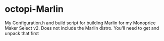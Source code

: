 # octopi-Marlin
My Configuration.h and build script for building Marlin for my Monoprice Maker Select v2.
Does not include the Marlin distro. You'll need to get and unpack that first
